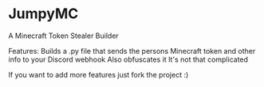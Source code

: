 # JumpyMC
A Minecraft Token Stealer Builder

Features:
Builds a .py file that sends the persons Minecraft token and other info to your Discord webhook
Also obfuscates it
It's not that complicated

If you want to add more features just fork the project :)
